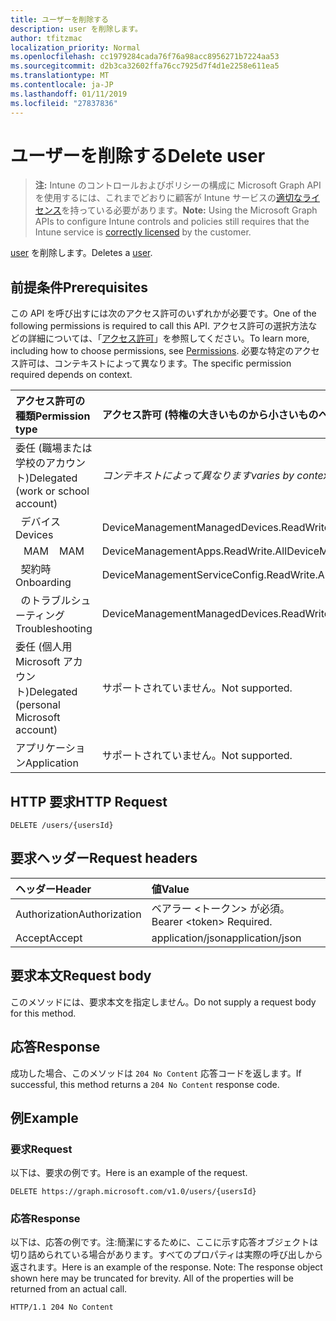 ```yaml
---
title: ユーザーを削除する
description: user を削除します。
author: tfitzmac
localization_priority: Normal
ms.openlocfilehash: cc1979284cada76f76a98acc8956271b7224aa53
ms.sourcegitcommit: d2b3ca32602ffa76cc7925d7f4d1e2258e611ea5
ms.translationtype: MT
ms.contentlocale: ja-JP
ms.lasthandoff: 01/11/2019
ms.locfileid: "27837836"
---
```

# <a name="delete-user"></a><span data-ttu-id="16ddb-103">ユーザーを削除する</span><span class="sxs-lookup"><span data-stu-id="16ddb-103">Delete user</span></span>

> <span data-ttu-id="16ddb-104">**注:** Intune のコントロールおよびポリシーの構成に Microsoft Graph API を使用するには、これまでどおりに顧客が Intune サービスの[適切なライセンス](https://go.microsoft.com/fwlink/?linkid=839381)を持っている必要があります。</span><span class="sxs-lookup"><span data-stu-id="16ddb-104">**Note:** Using the Microsoft Graph APIs to configure Intune controls and policies still requires that the Intune service is [correctly licensed](https://go.microsoft.com/fwlink/?linkid=839381) by the customer.</span></span>

<span data-ttu-id="16ddb-105">[user](../resources/intune-shared-user.md) を削除します。</span><span class="sxs-lookup"><span data-stu-id="16ddb-105">Deletes a [user](../resources/intune-shared-user.md).</span></span>
## <a name="prerequisites"></a><span data-ttu-id="16ddb-106">前提条件</span><span class="sxs-lookup"><span data-stu-id="16ddb-106">Prerequisites</span></span>
<span data-ttu-id="16ddb-107">この API を呼び出すには次のアクセス許可のいずれかが必要です。</span><span class="sxs-lookup"><span data-stu-id="16ddb-107">One of the following permissions is required to call this API.</span></span> <span data-ttu-id="16ddb-108">アクセス許可の選択方法などの詳細については、「[アクセス許可](/graph/permissions-reference)」を参照してください。</span><span class="sxs-lookup"><span data-stu-id="16ddb-108">To learn more, including how to choose permissions, see [Permissions](/graph/permissions-reference).</span></span>  <span data-ttu-id="16ddb-109">必要な特定のアクセス許可は、コンテキストによって異なります。</span><span class="sxs-lookup"><span data-stu-id="16ddb-109">The specific permission required depends on context.</span></span>

|<span data-ttu-id="16ddb-110">アクセス許可の種類</span><span class="sxs-lookup"><span data-stu-id="16ddb-110">Permission type</span></span>|<span data-ttu-id="16ddb-111">アクセス許可 (特権の大きいものから小さいものへ)</span><span class="sxs-lookup"><span data-stu-id="16ddb-111">Permissions (from most to least privileged)</span></span>|
|:---|:---|
|<span data-ttu-id="16ddb-112">委任 (職場または学校のアカウント)</span><span class="sxs-lookup"><span data-stu-id="16ddb-112">Delegated (work or school account)</span></span>| <span data-ttu-id="16ddb-113">_コンテキストによって異なります_</span><span class="sxs-lookup"><span data-stu-id="16ddb-113">_varies by context_</span></span>|
| <span data-ttu-id="16ddb-114">&nbsp;&nbsp;デバイス</span><span class="sxs-lookup"><span data-stu-id="16ddb-114">&nbsp; &nbsp; Devices</span></span> | <span data-ttu-id="16ddb-115">DeviceManagementManagedDevices.ReadWrite.All</span><span class="sxs-lookup"><span data-stu-id="16ddb-115">DeviceManagementManagedDevices.ReadWrite.All</span></span> |
| <span data-ttu-id="16ddb-116">&nbsp;&nbsp; MAM</span><span class="sxs-lookup"><span data-stu-id="16ddb-116">&nbsp; &nbsp; MAM</span></span> | <span data-ttu-id="16ddb-117">DeviceManagementApps.ReadWrite.All</span><span class="sxs-lookup"><span data-stu-id="16ddb-117">DeviceManagementApps.ReadWrite.All</span></span> |
| <span data-ttu-id="16ddb-118">&nbsp;&nbsp;契約時</span><span class="sxs-lookup"><span data-stu-id="16ddb-118">&nbsp; &nbsp; Onboarding</span></span> | <span data-ttu-id="16ddb-119">DeviceManagementServiceConfig.ReadWrite.All</span><span class="sxs-lookup"><span data-stu-id="16ddb-119">DeviceManagementServiceConfig.ReadWrite.All</span></span> |
| <span data-ttu-id="16ddb-120">&nbsp;&nbsp;のトラブルシューティング</span><span class="sxs-lookup"><span data-stu-id="16ddb-120">&nbsp; &nbsp; Troubleshooting</span></span> | <span data-ttu-id="16ddb-121">DeviceManagementManagedDevices.ReadWrite.All</span><span class="sxs-lookup"><span data-stu-id="16ddb-121">DeviceManagementManagedDevices.ReadWrite.All</span></span> |
|<span data-ttu-id="16ddb-122">委任 (個人用 Microsoft アカウント)</span><span class="sxs-lookup"><span data-stu-id="16ddb-122">Delegated (personal Microsoft account)</span></span>|<span data-ttu-id="16ddb-123">サポートされていません。</span><span class="sxs-lookup"><span data-stu-id="16ddb-123">Not supported.</span></span>|
|<span data-ttu-id="16ddb-124">アプリケーション</span><span class="sxs-lookup"><span data-stu-id="16ddb-124">Application</span></span>|<span data-ttu-id="16ddb-125">サポートされていません。</span><span class="sxs-lookup"><span data-stu-id="16ddb-125">Not supported.</span></span>|

## <a name="http-request"></a><span data-ttu-id="16ddb-126">HTTP 要求</span><span class="sxs-lookup"><span data-stu-id="16ddb-126">HTTP Request</span></span>
<!-- {
  "blockType": "ignored"
}
-->
``` http
DELETE /users/{usersId}
```

## <a name="request-headers"></a><span data-ttu-id="16ddb-127">要求ヘッダー</span><span class="sxs-lookup"><span data-stu-id="16ddb-127">Request headers</span></span>
|<span data-ttu-id="16ddb-128">ヘッダー</span><span class="sxs-lookup"><span data-stu-id="16ddb-128">Header</span></span>|<span data-ttu-id="16ddb-129">値</span><span class="sxs-lookup"><span data-stu-id="16ddb-129">Value</span></span>|
|:---|:---|
|<span data-ttu-id="16ddb-130">Authorization</span><span class="sxs-lookup"><span data-stu-id="16ddb-130">Authorization</span></span>|<span data-ttu-id="16ddb-131">ベアラー &lt;トークン&gt; が必須。</span><span class="sxs-lookup"><span data-stu-id="16ddb-131">Bearer &lt;token&gt; Required.</span></span>|
|<span data-ttu-id="16ddb-132">Accept</span><span class="sxs-lookup"><span data-stu-id="16ddb-132">Accept</span></span>|<span data-ttu-id="16ddb-133">application/json</span><span class="sxs-lookup"><span data-stu-id="16ddb-133">application/json</span></span>|

## <a name="request-body"></a><span data-ttu-id="16ddb-134">要求本文</span><span class="sxs-lookup"><span data-stu-id="16ddb-134">Request body</span></span>
<span data-ttu-id="16ddb-135">このメソッドには、要求本文を指定しません。</span><span class="sxs-lookup"><span data-stu-id="16ddb-135">Do not supply a request body for this method.</span></span>

## <a name="response"></a><span data-ttu-id="16ddb-136">応答</span><span class="sxs-lookup"><span data-stu-id="16ddb-136">Response</span></span>
<span data-ttu-id="16ddb-137">成功した場合、このメソッドは `204 No Content` 応答コードを返します。</span><span class="sxs-lookup"><span data-stu-id="16ddb-137">If successful, this method returns a `204 No Content` response code.</span></span>

## <a name="example"></a><span data-ttu-id="16ddb-138">例</span><span class="sxs-lookup"><span data-stu-id="16ddb-138">Example</span></span>

### <a name="request"></a><span data-ttu-id="16ddb-139">要求</span><span class="sxs-lookup"><span data-stu-id="16ddb-139">Request</span></span>
<span data-ttu-id="16ddb-140">以下は、要求の例です。</span><span class="sxs-lookup"><span data-stu-id="16ddb-140">Here is an example of the request.</span></span>

``` http
DELETE https://graph.microsoft.com/v1.0/users/{usersId}
```

### <a name="response"></a><span data-ttu-id="16ddb-141">応答</span><span class="sxs-lookup"><span data-stu-id="16ddb-141">Response</span></span>
<span data-ttu-id="16ddb-p102">以下は、応答の例です。注:簡潔にするために、ここに示す応答オブジェクトは切り詰められている場合があります。すべてのプロパティは実際の呼び出しから返されます。</span><span class="sxs-lookup"><span data-stu-id="16ddb-p102">Here is an example of the response. Note: The response object shown here may be truncated for brevity. All of the properties will be returned from an actual call.</span></span>

``` http
HTTP/1.1 204 No Content
```



